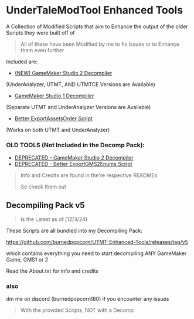 # UnderTaleModTool Enhanced Tools
A Collection of Modified Scripts that aim to Enhance the output of the older Scripts they were built off of
> All of these have been Modified by me to fix Issues or to Enhance them even further

Included are:

- [(NEW) GameMaker Studio 2 Decompiler](https://github.com/burnedpopcorn/UTMT-Enhanced-Tools/tree/main/Ultimate_GMS2_Decompiler)

(UnderAnalyzer, UTMT, AND UTMTCE Versions are Available)
- [GameMaker Studio 1 Decompiler](https://github.com/burnedpopcorn/UTMT-Enhanced-Tools/tree/main/Export2GMS1FIXED)

(Separate UTMT and UnderAnalyzer Versions are Available)
- [Better ExportAssetsOrder Script](https://github.com/burnedpopcorn/UTMT-Enhanced-Tools/tree/main/BetterExportAssetsOrder)

(Works on both UTMT and UnderAnalyzer)

### OLD TOOLS (Not Included in the Decomp Pack):

- [DEPRECATED - GameMaker Studio 2 Decompiler](https://github.com/burnedpopcorn/UTMT-Enhanced-Tools/blob/main/GMS2_Decompiler_FIXED)
- [DEPRECATED - Better ExportGMS2Enums Script](https://github.com/burnedpopcorn/UTMT-Enhanced-Tools/tree/main/BetterExportGMS2Enums)


> Info and Credits are found in the're respective READMEs
> 
> So check them out

## Decompiling Pack v5
> Is the Latest as of (12/3/24)

These Scripts are all bundled into my Decompiling Pack: 

https://github.com/burnedpopcorn/UTMT-Enhanced-Tools/releases/tag/v5

which contains everything you need to start decompiling ANY GameMaker Game, GMS1 or 2

Read the About.txt for info and credits

### also
dm me on discord (burnedpopcorn180) if you encounter any issues
> With the provided Scripts, NOT with a Decomp
